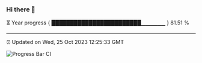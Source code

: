 ### Hi there 👋

⏳ Year progress { ████████████████████████▁▁▁▁▁▁ } 81.51 %

---

⏰ Updated on Wed, 25 Oct 2023 12:25:33 GMT

![Progress Bar CI](https://github.com/liununu/liununu/workflows/Progress%20Bar%20CI/badge.svg)
